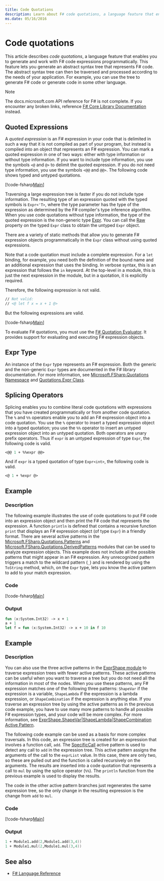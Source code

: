 ```yaml
---
title: Code Quotations
description: Learn about F# code quotations, a language feature that enables you to generate and work with F# code expressions programmatically.
ms.date: 05/16/2016
---
```

# Code quotations

This article describes *code quotations*, a language feature that enables you to generate and work with F# code expressions programmatically. This feature lets you generate an abstract syntax tree that represents F# code. The abstract syntax tree can then be traversed and processed according to the needs of your application. For example, you can use the tree to generate F# code or generate code in some other language.

> [!NOTE]
> The docs.microsoft.com API reference for F# is not complete. If you encounter any broken links, reference [F# Core Library Documentation](https://fsharp.github.io/fsharp-core-docs/) instead.

## Quoted Expressions

A *quoted expression* is an F# expression in your code that is delimited in such a way that it is not compiled as part of your program, but instead is compiled into an object that represents an F# expression. You can mark a quoted expression in one of two ways: either with type information or without type information. If you want to include type information, you use the symbols `<@` and `@>` to delimit the quoted expression. If you do not need type information, you use the symbols `<@@` and `@@>`. The following code shows typed and untyped quotations.

[!code-fsharp[Main](~/samples/snippets/fsharp/lang-ref-3/snippet501.fs)]

Traversing a large expression tree is faster if you do not include type information. The resulting type of an expression quoted with the typed symbols is `Expr<'T>`, where the type parameter has the type of the expression as determined by the F# compiler's type inference algorithm. When you use code quotations without type information, the type of the quoted expression is the non-generic type [Expr](https://msdn.microsoft.com/library/ed6a2caf-69d4-45c2-ab97-e9b3be9bce65). You can call the [Raw](https://msdn.microsoft.com/library/47fb94f1-e77f-4c68-aabc-2b0ba40d59c2) property on the typed `Expr` class to obtain the untyped `Expr` object.

There are a variety of static methods that allow you to generate F# expression objects programmatically in the `Expr` class without using quoted expressions.

Note that a code quotation must include a complete expression. For a `let` binding, for example, you need both the definition of the bound name and an additional expression that uses the binding. In verbose syntax, this is an expression that follows the `in` keyword. At the top-level in a module, this is just the next expression in the module, but in a quotation, it is explicitly required.

Therefore, the following expression is not valid.

```fsharp
// Not valid:
// <@ let f x = x + 1 @>
```

But the following expressions are valid.

[!code-fsharp[Main](~/samples/snippets/fsharp/lang-ref-3/snippet502.fs)]

To evaluate F# quotations, you must use the [F# Quotation Evaluator](https://github.com/fsprojects/FSharp.Quotations.Evaluator). It provides support for evaluating and executing F# expression objects.

## Expr Type

An instance of the `Expr` type represents an F# expression. Both the generic and the non-generic `Expr` types are documented in the F# library documentation. For more information, see [Microsoft.FSharp.Quotations Namespace](https://msdn.microsoft.com/visualfsharpdocs/conceptual/microsoft.fsharp.quotations-namespace-%5bfsharp%5d) and [Quotations.Expr Class](https://msdn.microsoft.com/visualfsharpdocs/conceptual/quotations.expr-class-%5bfsharp%5d).

## Splicing Operators

Splicing enables you to combine literal code quotations with expressions that you have created programmatically or from another code quotation. The `%` and `%%` operators enable you to add an F# expression object into a code quotation. You use the `%` operator to insert a typed expression object into a typed quotation; you use the `%%` operator to insert an untyped expression object into an untyped quotation. Both operators are unary prefix operators. Thus if `expr` is an untyped expression of type `Expr`, the following code is valid.

```fsharp
<@@ 1 + %%expr @@>
```

And if `expr` is a typed quotation of type `Expr<int>`, the following code is valid.

```fsharp
<@ 1 + %expr @>
```

## Example

### Description

The following example illustrates the use of code quotations to put F# code into an expression object and then print the F# code that represents the expression. A function `println` is defined that contains a recursive function `print` that displays an F# expression object (of type `Expr`) in a friendly format. There are several active patterns in the [Microsoft.FSharp.Quotations.Patterns](https://msdn.microsoft.com/library/093944a9-c752-403a-8983-5fcd5dbf92a4) and [Microsoft.FSharp.Quotations.DerivedPatterns](https://msdn.microsoft.com/library/d2434a6e-ae7b-4f3d-b567-c162938bc9cd) modules that can be used to analyze expression objects. This example does not include all the possible patterns that might appear in an F# expression. Any unrecognized pattern triggers a match to the wildcard pattern (`_`) and is rendered by using the `ToString` method, which, on the `Expr` type, lets you know the active pattern to add to your match expression.

### Code

[!code-fsharp[Main](~/samples/snippets/fsharp/lang-ref-3/snippet601.fs)]

### Output

```fsharp
fun (x:System.Int32) -> x + 1
a + 1
let f = fun (x:System.Int32) -> x + 10 in f 10
```

## Example

### Description

You can also use the three active patterns in the [ExprShape module](https://msdn.microsoft.com/library/7685150e-2432-4d39-9338-57292eff18de) to traverse expression trees with fewer active patterns. These active patterns can be useful when you want to traverse a tree but you do not need all the information in most of the nodes. When you use these patterns, any F# expression matches one of the following three patterns: `ShapeVar` if the expression is a variable, `ShapeLambda` if the expression is a lambda expression, or `ShapeCombination` if the expression is anything else. If you traverse an expression tree by using the active patterns as in the previous code example, you have to use many more patterns to handle all possible F# expression types, and your code will be more complex. For more information, see [ExprShape.ShapeVar&#124;ShapeLambda&#124;ShapeCombination Active Pattern](https://msdn.microsoft.com/visualfsharpdocs/conceptual/exprshape.shapevarhshapelambdahshapecombination-active-pattern-%5bfsharp%5d).

The following code example can be used as a basis for more complex traversals. In this code, an expression tree is created for an expression that involves a function call, `add`. The [SpecificCall](https://msdn.microsoft.com/library/05a77b21-20fe-4b9a-8e07-aa999538198d) active pattern is used to detect any call to `add` in the expression tree. This active pattern assigns the arguments of the call to the `exprList` value. In this case, there are only two, so these are pulled out and the function is called recursively on the arguments. The results are inserted into a code quotation that represents a call to `mul` by using the splice operator (`%%`). The `println` function from the previous example is used to display the results.

The code in the other active pattern branches just regenerates the same expression tree, so the only change in the resulting expression is the change from `add` to `mul`.

### Code

[!code-fsharp[Main](~/samples/snippets/fsharp/lang-ref-3/snippet701.fs)]

### Output

```fsharp
1 + Module1.add(2,Module1.add(3,4))
1 + Module1.mul(2,Module1.mul(3,4))
```

## See also

- [F# Language Reference](index.md)
